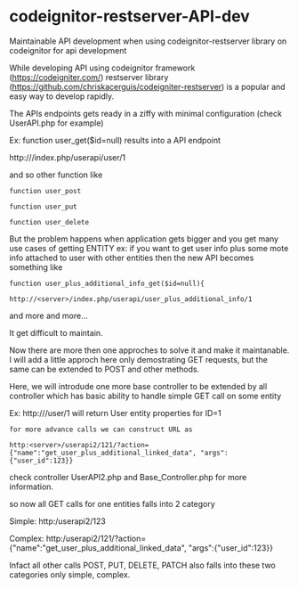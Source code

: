 # codeignitor-restserver-API-dev
Maintainable API development when using codeignitor-restserver library on codeignitor for api development


  While developing API using codeignitor framework (https://codeigniter.com/) restserver library (https://github.com/chriskacerguis/codeigniter-restserver) is a popular and easy way to develop rapidly.

  The APIs endpoints gets ready in a ziffy with minimal configuration (check UserAPI.php for example)
  
  Ex: 
  function user_get($id=null) results into a API endpoint 
  
  http://<server>/index.php/userapi/user/1

  and so other function like 
  
    function user_post
    
    function user_put
    
    function user_delete
    


But the problem happens when application gets bigger and you get many use cases of getting ENTITY 
  ex: if you want to get user info plus some mote info attached to user with other entities 
  then the new API becomes something like 
  
    function user_plus_additional_info_get($id=null){
    
    http://<server>/index.php/userapi/user_plus_additional_info/1
    
and more and more...

It get difficult to maintain.


Now there are more then one approches to solve it and make it maintanable.
I will add a little approch here only demostrating GET requests, but the same can be extended to POST and other methods.


Here, we will introdude one more base controller to be extended by all controller which has basic ability to handle simple GET call on some entity

  Ex: http://<server>/user/1 will return User entity properties for ID=1
  
    for more advance calls we can construct URL as 
    
    http:<server>/userapi2/121/?action={"name":"get_user_plus_additional_linked_data", "args":{"user_id":123}}
    

check controller UserAPI2.php and Base_Controller.php for more information.

so now all GET calls for one entities falls into 2 category

Simple: http:<server>/userapi2/123

Complex: http:<server>/userapi2/121/?action={"name":"get_user_plus_additional_linked_data", "args":{"user_id":123}}



Infact all other calls POST, PUT, DELETE, PATCH also falls into these two categories only simple, complex.




